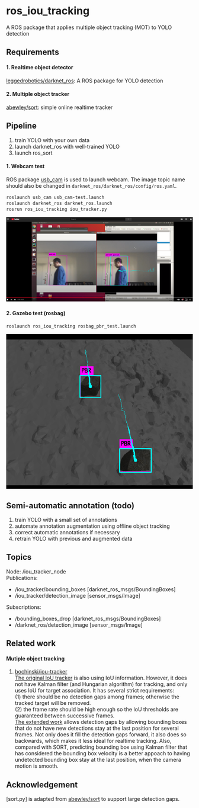 # ros_iou_tracking
A ROS package that applies multiple object tracking (MOT) to YOLO detection

## Requirements
#### 1. Realtime object detector  
[leggedrobotics/darknet_ros](https://github.com/leggedrobotics/darknet_ros): A ROS package for YOLO detection

#### 2. Multiple object tracker  
[abewley/sort](https://github.com/abewley/sort): simple online realtime tracker  

## Pipeline
1. train YOLO with your own data
2. launch darknet_ros with well-trained YOLO
3. launch ros_sort

#### 1. Webcam test
ROS package [usb_cam](https://wiki.ros.org/usb_cam) is used to launch webcam. The image topic name should also be changed in `darknet_ros/darknet_ros/config/ros.yaml`.
```buildoutcfg
roslaunch usb_cam usb_cam-test.launch
roslaunch darknet_ros darknet_ros.launch
rosrun ros_iou_tracking iou_tracker.py
```
[![Video](./doc/webcam_test.png)](https://youtu.be/b8CMsl72Xr4)

#### 2. Gazebo test (rosbag)
```buildoutcfg
roslaunch ros_iou_tracking rosbag_pbr_test.launch
```
![image](./doc/gazebo_test.png)

## Semi-automatic annotation (todo)
1. train YOLO with a small set of annotations
2. automate annotation augmentation using offline object tracking
3. correct automatic annotations if necessary
4. retrain YOLO with previous and augmented data


## Topics
Node: /iou_tracker_node  
Publications: 
 * /iou_tracker/bounding_boxes [darknet_ros_msgs/BoundingBoxes]
 * /iou_tracker/detection_image [sensor_msgs/Image]

Subscriptions: 
 * /bounding_boxes_drop [darknet_ros_msgs/BoundingBoxes]
 * /darknet_ros/detection_image [sensor_msgs/Image]




## Related work
#### Mutiple object tracking
1. [bochinski/iou-tracker](https://github.com/bochinski/iou-tracker)  
[The original IoU tracker](http://elvera.nue.tu-berlin.de/files/1517Bochinski2017.pdf) is also using IoU information. However, it does not have Kalman filter (and Hungarian algorithm) for tracking, and only uses IoU for target association. It has several strict requirements:  
(1) there should be no detection gaps among frames; otherwise the tracked target will be removed.  
(2) the frame rate should be high enough so the IoU thresholds are guaranteed between successive frames.  
[The extended work](http://elvera.nue.tu-berlin.de/files/1547Bochinski2018.pdf) allows detection gaps by allowing bounding boxes that do not have new detections stay at the last position for several frames. Not only does it fill the detection gaps forward, it also does so backwards, which makes it less ideal for realtime tracking. Also, compared with SORT, predicting bounding box using Kalman filter that has considered the bounding box velocity is a better appoach to having undetected bounding box stay at the last position, when the camera motion is smooth.  

## Acknowledgement
[sort.py] is adapted from [abewley/sort](https://github.com/abewley/sort) to support large detection gaps.
